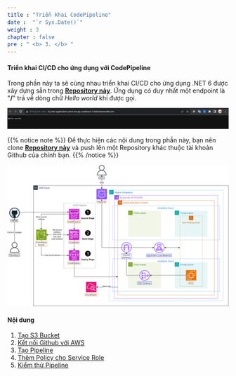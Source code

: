 ```yaml
---
title : "Triển khai CodePipeline"
date :  "`r Sys.Date()`" 
weight : 3 
chapter : false
pre : " <b> 3. </b> "
---
```


#### Triển khai CI/CD cho ứng dụng với CodePipeline

Trong phần này ta sẽ cùng nhau triển khai CI/CD cho ứng dụng .NET 6 được xây dựng sẵn trong **[Repository này](https://github.com/weebNeedWeed/sample-code-for-eb-codepipeline)**. Ứng dụng có duy nhất một endpoint là "**/**" trả về dòng chữ *Hello world* khi được gọi.

![Demo](/images/3-CodePipeline/showcase.svg)

{{% notice note %}}
Để thực hiện các nội dung trong phần này, bạn nên clone **[Repository này](https://github.com/weebNeedWeed/sample-code-for-eb-codepipeline)** và push lên một Repository khác thuộc tài khoản Github của chính bạn.
{{% /notice %}}

![Architecture](/images/1-Introduction/0001.svg)

#### Nội dung

1. [Tạo S3 Bucket](3.1-CreateBucket/)
2. [Kết nối Github với AWS](3.2-ConnectToGithub/)
3. [Tạo Pipeline](3.3-CreatePipeline/)
4. [Thêm Policy cho Service Role](3.4-AddRolePolicy/)
5. [Kiểm thử Pipeline](3.5-TestPipeline/)